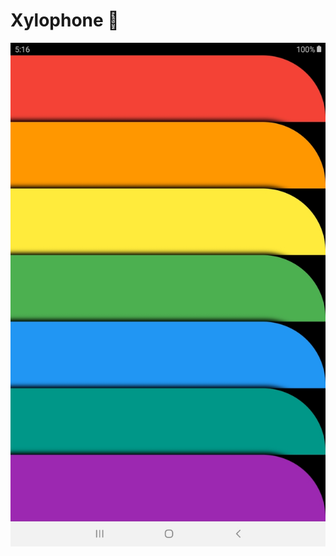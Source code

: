 


# Xylophone 🎹
!["Xylophone"](https://github.com/skaran921/Flutter_Xylophone/blob/master/Screenshot_20200415-171606.jpg)
